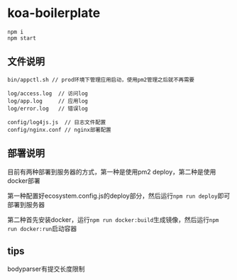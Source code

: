 # koa-boilerplate

```
npm i
npm start
```

## 文件说明

```
bin/appctl.sh // prod环境下管理应用启动，使用pm2管理之后就不再需要

log/access.log  // 访问log
log/app.log     // 应用log
log/error.log   // 错误log

config/log4js.js  // 日志文件配置
config/nginx.conf // nginx部署配置
```

## 部署说明

目前有两种部署到服务器的方式，第一种是使用pm2 deploy，第二种是使用docker部署

第一种配置好ecosystem.config.js的deploy部分，然后运行`npm run deploy`即可部署到服务器

第二种首先安装docker，运行`npm run docker:build`生成镜像，然后运行`npm run docker:run`启动容器

## tips

bodyparser有提交长度限制